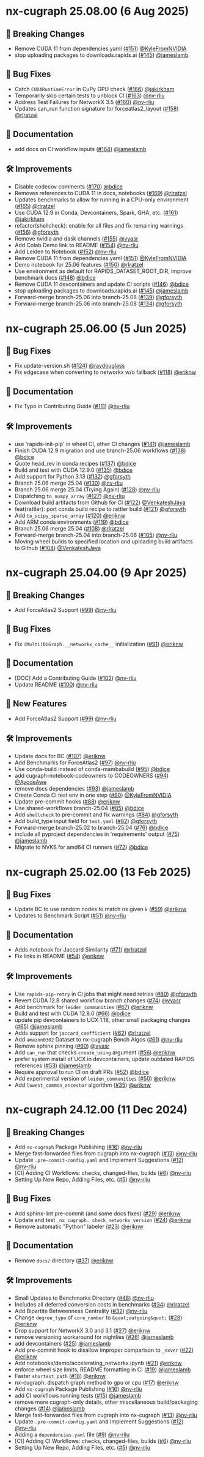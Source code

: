 # nx-cugraph 25.08.00 (6 Aug 2025)

## 🚨 Breaking Changes

- Remove CUDA 11 from dependencies.yaml ([#151](https://github.com/rapidsai/nx-cugraph/pull/151)) [@KyleFromNVIDIA](https://github.com/KyleFromNVIDIA)
- stop uploading packages to downloads.rapids.ai ([#145](https://github.com/rapidsai/nx-cugraph/pull/145)) [@jameslamb](https://github.com/jameslamb)

## 🐛 Bug Fixes

- Catch `CUDARuntimeError` in CuPy GPU check ([#166](https://github.com/rapidsai/nx-cugraph/pull/166)) [@jakirkham](https://github.com/jakirkham)
- Temporarily skip certain tests to unblock CI ([#163](https://github.com/rapidsai/nx-cugraph/pull/163)) [@nv-rliu](https://github.com/nv-rliu)
- Address Test Failures for NetworkX 3.5 ([#160](https://github.com/rapidsai/nx-cugraph/pull/160)) [@nv-rliu](https://github.com/nv-rliu)
- Updates can_run function signature for forceatlas2_layout ([#158](https://github.com/rapidsai/nx-cugraph/pull/158)) [@rlratzel](https://github.com/rlratzel)

## 📖 Documentation

- add docs on CI workflow inputs ([#164](https://github.com/rapidsai/nx-cugraph/pull/164)) [@jameslamb](https://github.com/jameslamb)

## 🛠️ Improvements

- Disable codecov comments ([#170](https://github.com/rapidsai/nx-cugraph/pull/170)) [@bdice](https://github.com/bdice)
- Removes references to CUDA 11 in docs, notebooks ([#169](https://github.com/rapidsai/nx-cugraph/pull/169)) [@rlratzel](https://github.com/rlratzel)
- Updates benchmarks to allow for running in a CPU-only environment ([#165](https://github.com/rapidsai/nx-cugraph/pull/165)) [@rlratzel](https://github.com/rlratzel)
- Use CUDA 12.9 in Conda, Devcontainers, Spark, GHA, etc. ([#161](https://github.com/rapidsai/nx-cugraph/pull/161)) [@jakirkham](https://github.com/jakirkham)
- refactor(shellcheck): enable for all files and fix remaining warnings ([#156](https://github.com/rapidsai/nx-cugraph/pull/156)) [@gforsyth](https://github.com/gforsyth)
- Remove nvidia and dask channels ([#155](https://github.com/rapidsai/nx-cugraph/pull/155)) [@vyasr](https://github.com/vyasr)
- Add Colab Demo link to README ([#154](https://github.com/rapidsai/nx-cugraph/pull/154)) [@nv-rliu](https://github.com/nv-rliu)
- Add Leiden to Notebook ([#152](https://github.com/rapidsai/nx-cugraph/pull/152)) [@nv-rliu](https://github.com/nv-rliu)
- Remove CUDA 11 from dependencies.yaml ([#151](https://github.com/rapidsai/nx-cugraph/pull/151)) [@KyleFromNVIDIA](https://github.com/KyleFromNVIDIA)
- Demo notebook for 25.06 features ([#150](https://github.com/rapidsai/nx-cugraph/pull/150)) [@rlratzel](https://github.com/rlratzel)
- Use environment as default for RAPIDS_DATASET_ROOT_DIR, improve benchmark docs ([#148](https://github.com/rapidsai/nx-cugraph/pull/148)) [@bdice](https://github.com/bdice)
- Remove CUDA 11 devcontainers and update CI scripts ([#146](https://github.com/rapidsai/nx-cugraph/pull/146)) [@bdice](https://github.com/bdice)
- stop uploading packages to downloads.rapids.ai ([#145](https://github.com/rapidsai/nx-cugraph/pull/145)) [@jameslamb](https://github.com/jameslamb)
- Forward-merge branch-25.06 into branch-25.08 ([#139](https://github.com/rapidsai/nx-cugraph/pull/139)) [@gforsyth](https://github.com/gforsyth)
- Forward-merge branch-25.06 into branch-25.08 ([#134](https://github.com/rapidsai/nx-cugraph/pull/134)) [@gforsyth](https://github.com/gforsyth)

# nx-cugraph 25.06.00 (5 Jun 2025)

## 🐛 Bug Fixes

- Fix update-version.sh ([#124](https://github.com/rapidsai/nx-cugraph/pull/124)) [@raydouglass](https://github.com/raydouglass)
- Fix edgecase when converting to networkx w/o fallback ([#118](https://github.com/rapidsai/nx-cugraph/pull/118)) [@eriknw](https://github.com/eriknw)

## 📖 Documentation

- Fix Typo in Contributing Guide ([#111](https://github.com/rapidsai/nx-cugraph/pull/111)) [@nv-rliu](https://github.com/nv-rliu)

## 🛠️ Improvements

- use &#39;rapids-init-pip&#39; in wheel CI, other CI changes ([#141](https://github.com/rapidsai/nx-cugraph/pull/141)) [@jameslamb](https://github.com/jameslamb)
- Finish CUDA 12.9 migration and use branch-25.06 workflows ([#138](https://github.com/rapidsai/nx-cugraph/pull/138)) [@bdice](https://github.com/bdice)
- Quote head_rev in conda recipes ([#137](https://github.com/rapidsai/nx-cugraph/pull/137)) [@bdice](https://github.com/bdice)
- Build and test with CUDA 12.9.0 ([#135](https://github.com/rapidsai/nx-cugraph/pull/135)) [@bdice](https://github.com/bdice)
- Add support for Python 3.13 ([#132](https://github.com/rapidsai/nx-cugraph/pull/132)) [@gforsyth](https://github.com/gforsyth)
- Branch 25.06 merge 25.04 ([#130](https://github.com/rapidsai/nx-cugraph/pull/130)) [@nv-rliu](https://github.com/nv-rliu)
- Branch 25.06 merge 25.04 (Trying Again) ([#128](https://github.com/rapidsai/nx-cugraph/pull/128)) [@nv-rliu](https://github.com/nv-rliu)
- Dispatching `to_numpy_array` ([#127](https://github.com/rapidsai/nx-cugraph/pull/127)) [@nv-rliu](https://github.com/nv-rliu)
- Download build artifacts from Github for CI ([#122](https://github.com/rapidsai/nx-cugraph/pull/122)) [@VenkateshJaya](https://github.com/VenkateshJaya)
- feat(rattler): port conda build recipe to rattler build ([#121](https://github.com/rapidsai/nx-cugraph/pull/121)) [@gforsyth](https://github.com/gforsyth)
- Add `to_scipy_sparse_array` ([#120](https://github.com/rapidsai/nx-cugraph/pull/120)) [@eriknw](https://github.com/eriknw)
- Add ARM conda environments ([#119](https://github.com/rapidsai/nx-cugraph/pull/119)) [@bdice](https://github.com/bdice)
- Branch 25.06 merge 25.04 ([#108](https://github.com/rapidsai/nx-cugraph/pull/108)) [@rlratzel](https://github.com/rlratzel)
- Forward-merge branch-25.04 into branch-25.06 ([#105](https://github.com/rapidsai/nx-cugraph/pull/105)) [@nv-rliu](https://github.com/nv-rliu)
- Moving wheel builds to specified location and uploading build artifacts to Github ([#104](https://github.com/rapidsai/nx-cugraph/pull/104)) [@VenkateshJaya](https://github.com/VenkateshJaya)

# nx-cugraph 25.04.00 (9 Apr 2025)

## 🚨 Breaking Changes

- Add ForceAtlas2 Support ([#99](https://github.com/rapidsai/nx-cugraph/pull/99)) [@nv-rliu](https://github.com/nv-rliu)

## 🐛 Bug Fixes

- Fix `(Multi)DiGraph.__networkx_cache__` initialization ([#91](https://github.com/rapidsai/nx-cugraph/pull/91)) [@eriknw](https://github.com/eriknw)

## 📖 Documentation

- [DOC] Add a Contributing Guide ([#102](https://github.com/rapidsai/nx-cugraph/pull/102)) [@nv-rliu](https://github.com/nv-rliu)
- Update README ([#100](https://github.com/rapidsai/nx-cugraph/pull/100)) [@nv-rliu](https://github.com/nv-rliu)

## 🚀 New Features

- Add ForceAtlas2 Support ([#99](https://github.com/rapidsai/nx-cugraph/pull/99)) [@nv-rliu](https://github.com/nv-rliu)

## 🛠️ Improvements

- Update docs for BC ([#107](https://github.com/rapidsai/nx-cugraph/pull/107)) [@eriknw](https://github.com/eriknw)
- Add Benchmarks for ForceAtlas2 ([#97](https://github.com/rapidsai/nx-cugraph/pull/97)) [@nv-rliu](https://github.com/nv-rliu)
- Use conda-build instead of conda-mambabuild ([#95](https://github.com/rapidsai/nx-cugraph/pull/95)) [@bdice](https://github.com/bdice)
- add cugraph-notebook-codeowners to CODEOWNERS ([#94](https://github.com/rapidsai/nx-cugraph/pull/94)) [@AyodeAwe](https://github.com/AyodeAwe)
- remove docs dependencies ([#93](https://github.com/rapidsai/nx-cugraph/pull/93)) [@jameslamb](https://github.com/jameslamb)
- Create Conda CI test env in one step ([#90](https://github.com/rapidsai/nx-cugraph/pull/90)) [@KyleFromNVIDIA](https://github.com/KyleFromNVIDIA)
- Update pre-commit hooks ([#88](https://github.com/rapidsai/nx-cugraph/pull/88)) [@eriknw](https://github.com/eriknw)
- Use shared-workflows branch-25.04 ([#85](https://github.com/rapidsai/nx-cugraph/pull/85)) [@bdice](https://github.com/bdice)
- Add `shellcheck` to pre-commit and fix warnings ([#84](https://github.com/rapidsai/nx-cugraph/pull/84)) [@gforsyth](https://github.com/gforsyth)
- Add build_type input field for `test.yaml` ([#82](https://github.com/rapidsai/nx-cugraph/pull/82)) [@gforsyth](https://github.com/gforsyth)
- Forward-merge branch-25.02 to branch-25.04 ([#76](https://github.com/rapidsai/nx-cugraph/pull/76)) [@bdice](https://github.com/bdice)
- include all pyproject dependencies in &#39;requirements&#39; output ([#75](https://github.com/rapidsai/nx-cugraph/pull/75)) [@jameslamb](https://github.com/jameslamb)
- Migrate to NVKS for amd64 CI runners ([#72](https://github.com/rapidsai/nx-cugraph/pull/72)) [@bdice](https://github.com/bdice)

# nx-cugraph 25.02.00 (13 Feb 2025)

## 🐛 Bug Fixes

- Update BC to use random nodes to match nx given `k` ([#59](https://github.com/rapidsai/nx-cugraph/pull/59)) [@eriknw](https://github.com/eriknw)
- Updates to Benchmark Script ([#51](https://github.com/rapidsai/nx-cugraph/pull/51)) [@nv-rliu](https://github.com/nv-rliu)

## 📖 Documentation

- Adds notebook for Jaccard Similarity ([#71](https://github.com/rapidsai/nx-cugraph/pull/71)) [@rlratzel](https://github.com/rlratzel)
- Fix links in README ([#54](https://github.com/rapidsai/nx-cugraph/pull/54)) [@eriknw](https://github.com/eriknw)

## 🛠️ Improvements

- Use `rapids-pip-retry` in CI jobs that might need retries ([#80](https://github.com/rapidsai/nx-cugraph/pull/80)) [@gforsyth](https://github.com/gforsyth)
- Revert CUDA 12.8 shared workflow branch changes ([#74](https://github.com/rapidsai/nx-cugraph/pull/74)) [@vyasr](https://github.com/vyasr)
- Add benchmark for `leiden_communities` ([#67](https://github.com/rapidsai/nx-cugraph/pull/67)) [@eriknw](https://github.com/eriknw)
- Build and test with CUDA 12.8.0 ([#66](https://github.com/rapidsai/nx-cugraph/pull/66)) [@bdice](https://github.com/bdice)
- update pip devcontainers to UCX 1.18, other small packaging changes ([#65](https://github.com/rapidsai/nx-cugraph/pull/65)) [@jameslamb](https://github.com/jameslamb)
- Adds support for `jaccard_coefficient` ([#62](https://github.com/rapidsai/nx-cugraph/pull/62)) [@rlratzel](https://github.com/rlratzel)
- Add `amazon0302` Dataset to nx-cugraph Bench Algos ([#61](https://github.com/rapidsai/nx-cugraph/pull/61)) [@nv-rliu](https://github.com/nv-rliu)
- Remove sphinx pinning ([#60](https://github.com/rapidsai/nx-cugraph/pull/60)) [@vyasr](https://github.com/vyasr)
- Add `can_run` that checks `create_using` argument ([#56](https://github.com/rapidsai/nx-cugraph/pull/56)) [@eriknw](https://github.com/eriknw)
- prefer system install of UCX in devcontainers, update outdated RAPIDS references ([#53](https://github.com/rapidsai/nx-cugraph/pull/53)) [@jameslamb](https://github.com/jameslamb)
- Require approval to run CI on draft PRs ([#52](https://github.com/rapidsai/nx-cugraph/pull/52)) [@bdice](https://github.com/bdice)
- Add experimental version of `leiden_communities` ([#50](https://github.com/rapidsai/nx-cugraph/pull/50)) [@eriknw](https://github.com/eriknw)
- Add `lowest_common_ancestor` algorithm ([#35](https://github.com/rapidsai/nx-cugraph/pull/35)) [@eriknw](https://github.com/eriknw)

# nx-cugraph 24.12.00 (11 Dec 2024)

## 🚨 Breaking Changes

- Add `nx-cugraph` Package Publishing ([#16](https://github.com/rapidsai/nx-cugraph/pull/16)) [@nv-rliu](https://github.com/nv-rliu)
- Merge fast-forwarded files from cugraph into nx-cugraph ([#13](https://github.com/rapidsai/nx-cugraph/pull/13)) [@nv-rliu](https://github.com/nv-rliu)
- Update `.pre-commit-config.yaml` and Implement Suggestions ([#12](https://github.com/rapidsai/nx-cugraph/pull/12)) [@nv-rliu](https://github.com/nv-rliu)
- [CI] Adding CI Workflows: checks, changed-files, builds ([#6](https://github.com/rapidsai/nx-cugraph/pull/6)) [@nv-rliu](https://github.com/nv-rliu)
- Setting Up New Repo, Adding Files, etc. ([#5](https://github.com/rapidsai/nx-cugraph/pull/5)) [@nv-rliu](https://github.com/nv-rliu)

## 🐛 Bug Fixes

- Add sphinx-lint pre-commit (and some docs fixes) ([#29](https://github.com/rapidsai/nx-cugraph/pull/29)) [@eriknw](https://github.com/eriknw)
- Update and test `_nx_cugraph._check_networkx_version` ([#24](https://github.com/rapidsai/nx-cugraph/pull/24)) [@eriknw](https://github.com/eriknw)
- Remove automatic &quot;Python&quot; labeler ([#23](https://github.com/rapidsai/nx-cugraph/pull/23)) [@eriknw](https://github.com/eriknw)

## 📖 Documentation

- Remove `docs/` directory ([#37](https://github.com/rapidsai/nx-cugraph/pull/37)) [@eriknw](https://github.com/eriknw)

## 🛠️ Improvements

- Small Updates to Benchmarks Directory ([#48](https://github.com/rapidsai/nx-cugraph/pull/48)) [@nv-rliu](https://github.com/nv-rliu)
- Includes all deferred conversion costs in benchmarks ([#34](https://github.com/rapidsai/nx-cugraph/pull/34)) [@rlratzel](https://github.com/rlratzel)
- Add Bipartite Betweenness Centrality ([#32](https://github.com/rapidsai/nx-cugraph/pull/32)) [@nv-rliu](https://github.com/nv-rliu)
- Change `degree_type` of `core_number` to `&quot;outgoing&quot;` ([#28](https://github.com/rapidsai/nx-cugraph/pull/28)) [@eriknw](https://github.com/eriknw)
- Drop support for NetworkX 3.0 and 3.1 ([#27](https://github.com/rapidsai/nx-cugraph/pull/27)) [@eriknw](https://github.com/eriknw)
- remove versioning workaround for nightlies ([#26](https://github.com/rapidsai/nx-cugraph/pull/26)) [@jameslamb](https://github.com/jameslamb)
- add devcontainers ([#25](https://github.com/rapidsai/nx-cugraph/pull/25)) [@jameslamb](https://github.com/jameslamb)
- Add pre-commit hook to disallow improper comparison to `_nxver` ([#22](https://github.com/rapidsai/nx-cugraph/pull/22)) [@eriknw](https://github.com/eriknw)
- Add notebooks/demo/accelerating_networkx.ipynb ([#21](https://github.com/rapidsai/nx-cugraph/pull/21)) [@eriknw](https://github.com/eriknw)
- enforce wheel size limits, README formatting in CI ([#19](https://github.com/rapidsai/nx-cugraph/pull/19)) [@jameslamb](https://github.com/jameslamb)
- Faster `shortest_path` ([#18](https://github.com/rapidsai/nx-cugraph/pull/18)) [@eriknw](https://github.com/eriknw)
- nx-cugraph: dispatch graph method to gpu or cpu ([#17](https://github.com/rapidsai/nx-cugraph/pull/17)) [@eriknw](https://github.com/eriknw)
- Add `nx-cugraph` Package Publishing ([#16](https://github.com/rapidsai/nx-cugraph/pull/16)) [@nv-rliu](https://github.com/nv-rliu)
- add CI workflows running tests ([#15](https://github.com/rapidsai/nx-cugraph/pull/15)) [@jameslamb](https://github.com/jameslamb)
- remove more cugraph-only details, other miscellaneous build/packaging changes ([#14](https://github.com/rapidsai/nx-cugraph/pull/14)) [@jameslamb](https://github.com/jameslamb)
- Merge fast-forwarded files from cugraph into nx-cugraph ([#13](https://github.com/rapidsai/nx-cugraph/pull/13)) [@nv-rliu](https://github.com/nv-rliu)
- Update `.pre-commit-config.yaml` and Implement Suggestions ([#12](https://github.com/rapidsai/nx-cugraph/pull/12)) [@nv-rliu](https://github.com/nv-rliu)
- Adding a `dependencies.yaml` file ([#9](https://github.com/rapidsai/nx-cugraph/pull/9)) [@nv-rliu](https://github.com/nv-rliu)
- [CI] Adding CI Workflows: checks, changed-files, builds ([#6](https://github.com/rapidsai/nx-cugraph/pull/6)) [@nv-rliu](https://github.com/nv-rliu)
- Setting Up New Repo, Adding Files, etc. ([#5](https://github.com/rapidsai/nx-cugraph/pull/5)) [@nv-rliu](https://github.com/nv-rliu)
